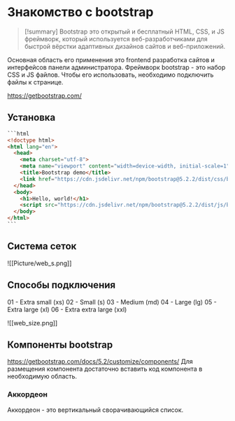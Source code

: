 # Знакомство с bootstrap
> [!summary] Bootstrap
> это открытый и бесплатный HTML, CSS, и JS фреймворк, который используется веб-разработчиками для быстрой вёрстки адаптивных дизайнов сайтов и веб-приложений.

Основная область его применения это frontend разработка сайтов и интерфейсов панели администратора. Фреймворк bootstrap - это набор CSS и JS файлов. Чтобы его использовать, необходимо подключить файлы к странице.

https://getbootstrap.com/

## Установка
~~~html
```html
<!doctype html>
<html lang="en">
  <head>
    <meta charset="utf-8">
    <meta name="viewport" content="width=device-width, initial-scale=1">
    <title>Bootstrap demo</title>
    <link href="https://cdn.jsdelivr.net/npm/bootstrap@5.2.2/dist/css/bootstrap.min.css" rel="stylesheet" integrity="sha384-Zenh87qX5JnK2Jl0vWa8Ck2rdkQ2Bzep5IDxbcnCeuOxjzrPF/et3URy9Bv1WTRi" crossorigin="anonymous">
  </head>
  <body>
    <h1>Hello, world!</h1>
    <script src="https://cdn.jsdelivr.net/npm/bootstrap@5.2.2/dist/js/bootstrap.bundle.min.js" integrity="sha384-OERcA2EqjJCMA+/3y+gxIOqMEjwtxJY7qPCqsdltbNJuaOe923+mo//f6V8Qbsw3" crossorigin="anonymous"></script>
  </body>
</html>
```
~~~

## Система сеток
![[Picture/web_s.png]]

## Способы подключения
01 - Extra small (xs)
02 - Small (s)
03 - Medium (md)
04 - Large (lg)
05 - Extra large (xl)
06 - Extra extra large (xxl)

![[web_size.png]]

## Компоненты bootstrap
https://getbootstrap.com/docs/5.2/customize/components/
Для размещения компонента достаточно вставить код компонента в необходимую область.
### Аккордеон
Аккордеон - это вертикальный сворачивающийся список.